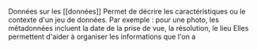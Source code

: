 Données sur les [[données]]
Permet de décrire les caractéristiques ou le contexte d'un jeu de données. 
Par exemple : pour une photo, les métadonnées incluent la date de la prise de vue, la résolution, le lieu 
Elles permettent d'aider à organiser les informations que l'on a
